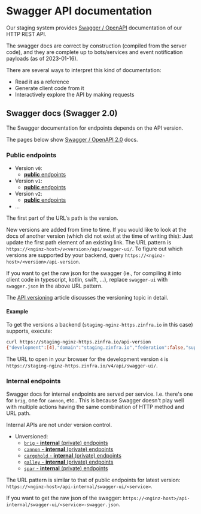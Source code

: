 # Swagger API documentation

Our staging system provides [Swagger /
OpenAPI](https://swagger.io/resources/open-api/) documentation of our HTTP REST
API.

The swagger docs are correct by construction (compiled from the server
code), and they are complete up to bots/services and event notification
payloads (as of 2023-01-16).

There are several ways to interpret this kind of documentation:

- Read it as a reference
- Generate client code from it
- Interactively explore the API by making requests

## Swagger docs (Swagger 2.0)

The Swagger documentation for endpoints depends on the API version.

The pages below show [Swagger / OpenAPI 2.0](https://swagger.io/specification/v2/)
docs.

### Public endpoints
- Version `v0`:
    - [**public**
      endpoints](https://staging-nginz-https.zinfra.io/v0/api/swagger-ui/)
- Version `v1`:
    - [**public**
    endpoints](https://staging-nginz-https.zinfra.io/v1/api/swagger-ui/)
- Version `v2`:
    - [**public**
    endpoints](https://staging-nginz-https.zinfra.io/v2/api/swagger-ui/)
- ...

The first part of the URL's path is the version.

New versions are added from time to time. If you
would like to look at the docs of another version (which did not exist at the
time of writing this): Just update the first path element of an existing link.
The URL pattern is `https://<nginz-host>/v<version>/api/swagger-ui/`. To figure
out which versions are supported by your backend, query
`https://<nginz-host>/<version>/api-version`.

If you want to get the raw json for the swagger (ie., for compiling it
into client code in typescript, kotlin, swift, ...), replace
`swagger-ui` with `swagger.json` in the above URL pattern.

The [API versioning](../../developer/developer/api-versioning.md) article
discusses the versioning topic in detail.

#### Example

To get the versions a backend (`staging-nginz-https.zinfra.io` in this case)
supports, execute:

```sh
curl https://staging-nginz-https.zinfra.io/api-version
{"development":[4],"domain":"staging.zinfra.io","federation":false,"supported":[0,1,2]}
```

The URL to open in your browser for the development version `4` is
`https://staging-nginz-https.zinfra.io/v4/api/swagger-ui/`.

### Internal endpoints

Swagger docs for internal endpoints are served per service. I.e. there's one for
`brig`, one for `cannon`, etc.. This is because Swagger doesn't play well with
multiple actions having the same combination of HTTP method and URL path.

Internal APIs are not under version control.

- Unversioned:
    - [`brig` - **internal** (private)
    endpoints](https://staging-nginz-https.zinfra.io/api-internal/swagger-ui/brig)
    - [`cannon` - **internal** (private)
    endpoints](https://staging-nginz-https.zinfra.io/api-internal/swagger-ui/cannon)
    - [`cargohold` - **internal** (private)
    endpoints](https://staging-nginz-https.zinfra.io/api-internal/swagger-ui/cargohold)
    - [`galley` - **internal** (private)
    endpoints](https://staging-nginz-https.zinfra.io/api-internal/swagger-ui/galley)
    - [`spar` - **internal** (private)
    endpoints](https://staging-nginz-https.zinfra.io/api-internal/swagger-ui/spar)

The URL pattern is similar to that of public endpoints for latest version:
`https://<nginz-host>/api-internal/swagger-ui/<service>`.

If you want to get the raw json of the swagger:
`https://<nginz-host>/api-internal/swagger-ui/<service>-swagger.json`.
